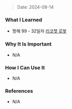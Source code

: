 > Date: 2024-08-14

### What I Learned

- 항해 99 - 32일차 [리코쳇 로봇](https://github.com/tjsry0466/algorithm-study/blob/main/programmers/%EB%A6%AC%EC%BD%94%EC%B3%87%20%EB%A1%9C%EB%B4%87.py)

### Why It Is Important

- N/A

### How I Can Use It

- N/A

### References

- N/A
